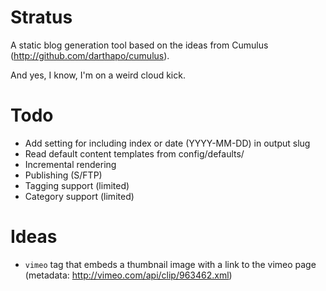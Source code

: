 # Stratus

A static blog generation tool based on the ideas from Cumulus (http://github.com/darthapo/cumulus).

And yes, I know, I'm on a weird cloud kick.

# Todo

* Add setting for including index or date (YYYY-MM-DD) in output slug
* Read default content templates from config/defaults/
* Incremental rendering
* Publishing (S/FTP)
* Tagging support (limited)
* Category support (limited)

# Ideas

* `vimeo` tag that embeds a thumbnail image with a link to the vimeo page (metadata: http://vimeo.com/api/clip/963462.xml)